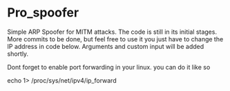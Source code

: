 # Pro_spoofer
Simple ARP Spoofer for MITM attacks.
The code is still in its initial stages. More commits to be done, but feel free to use it
you just have to change the IP address in code below. Arguments and custom input will be 
added shortly.

Dont forget to enable port forwarding in your linux. you can do it like so

echo 1> /proc/sys/net/ipv4/ip_forward
